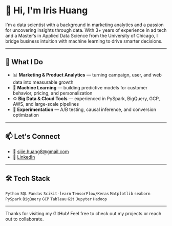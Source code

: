 # 👋 Hi, I'm Iris Huang

I'm a data scientist with a background in marketing analytics and a passion for uncovering insights through data. With 3+ years of experience in ad tech and a Master’s in Applied Data Science from the University of Chicago, I bridge business intuition with machine learning to drive smarter decisions.

---

## 🧠 What I Do

- 📊 **Marketing & Product Analytics** — turning campaign, user, and web data into measurable growth
- 🤖 **Machine Learning** — building predictive models for customer behavior, pricing, and personalization
- ⚙️ **Big Data & Cloud Tools** — experienced in PySpark, BigQuery, GCP, AWS, and large-scale pipelines
- 🎯 **Experimentation** — A/B testing, causal inference, and conversion optimization
  
---

## 📫 Let's Connect

- 📧 sijie.huang8@gmail.com  
- 🔗 [LinkedIn](https://www.linkedin.com/in/sijiehuang/)  

---

## 🛠 Tech Stack

`Python` `SQL` `Pandas` `Scikit-learn` `TensorFlow/Keras` `Matplotlib` `seaborn` 
`PySpark` `BigQuery` `GCP` `Tableau` `Git` `Jupyter`  `Hadoop`

---

Thanks for visiting my GitHub! Feel free to check out my projects or reach out to collaborate.
